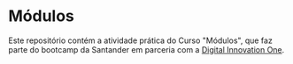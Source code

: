 # Módulos

Este repositório contém a atividade prática do Curso "Módulos", que faz parte do bootcamp da Santander em parceria com a [Digital Innovation One](https://digitalinnovation.one/).
